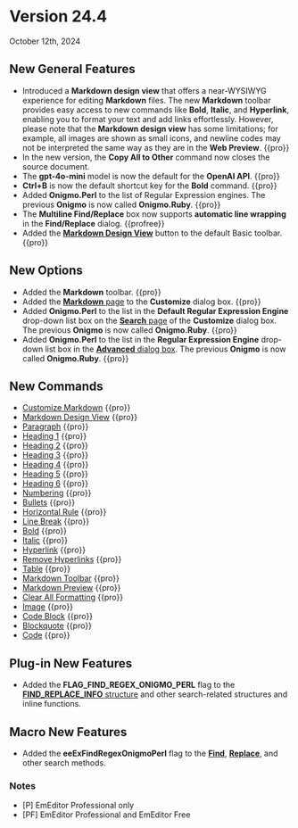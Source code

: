 # Version 24.4

October 12th, 2024

## New General Features

- Introduced a **Markdown design view** that offers a near-WYSIWYG experience for editing **Markdown** files. The new **Markdown** toolbar provides easy access to new commands like **Bold**, **Italic**, and **Hyperlink**, enabling you to format your text and add links effortlessly. However, please note that the **Markdown design view** has some limitations; for example, all images are shown as small icons, and newline codes may not be interpreted the same way as they are in the **Web Preview**. {{pro}}
- In the new version, the **Copy All to Other** command now closes the source document.
- The **gpt-4o-mini** model is now the default for the **OpenAI API**. {{pro}} 
- **Ctrl+B** is now the default shortcut key for the **Bold** command. {{pro}}
- Added **Onigmo.Perl** to the list of Regular Expression engines. The previous **Onigmo** is now called **Onigmo.Ruby**. {{pro}}
- The **Multiline Find/Replace** box now supports **automatic line wrapping** in the **Find/Replace** dialog. {{profree}}
- Added the [**Markdown Design View**](../cmd/edit/markdown_view) button to the default Basic toolbar. {{pro}}

## New Options

- Added the **Markdown** toolbar. {{pro}}
- Added the [**Markdown** page](../dlg/customize/markdown/index) to the **Customize** dialog box. {{pro}}
- Added **Onigmo.Perl** to the list in the **Default Regular Expression Engine** drop-down list box on the [**Search** page](../dlg/customize/search/index) of the **Customize** dialog box. The previous **Onigmo** is now called **Onigmo.Ruby**. {{pro}}
- Added **Onigmo.Perl** to the list in the **Regular Expression Engine** drop-down list box in the [**Advanced** dialog box](../dlg/advanced/index). The previous **Onigmo** is now called **Onigmo.Ruby**. {{pro}}

## New Commands

- [Customize Markdown](../cmd/tools/customize_markdown) {{pro}}
- [Markdown Design View](../cmd/edit/markdown_view) {{pro}}
- [Paragraph](../cmd/edit/markdown_paragraph) {{pro}}
- [Heading 1](../cmd/edit/markdown_heading1) {{pro}}
- [Heading 2](../cmd/edit/markdown_heading2) {{pro}}
- [Heading 3](../cmd/edit/markdown_heading3) {{pro}}
- [Heading 4](../cmd/edit/markdown_heading4) {{pro}}
- [Heading 5](../cmd/edit/markdown_heading5) {{pro}}
- [Heading 6](../cmd/edit/markdown_heading6) {{pro}}
- [Numbering](../cmd/edit/markdown_numbering) {{pro}}
- [Bullets](../cmd/edit/markdown_bullets) {{pro}}
- [Horizontal Rule](../cmd/edit/markdown_hr) {{pro}}
- [Line Break](../cmd/edit/markdown_line_break) {{pro}}
- [Bold](../cmd/edit/markdown_bold) {{pro}}
- [Italic](../cmd/edit/markdown_italic) {{pro}}
- [Hyperlink](../cmd/edit/markdown_hyperlink) {{pro}}
- [Remove Hyperlinks](../cmd/edit/markdown_remove_hyperlinks) {{pro}}
- [Table](../cmd/edit/markdown_table) {{pro}}
- [Markdown Toolbar](../cmd/view/show_markdown_bar) {{pro}}
- [Markdown Preview](../cmd/edit/markdown_preview) {{pro}}
- [Clear All Formatting](../cmd/edit/markdown_clear) {{pro}}
- [Image](../cmd/edit/markdown_image) {{pro}}
- [Code Block](../cmd/edit/markdown_codeblock) {{pro}}
- [Blockquote](../cmd/edit/markdown_blockquote) {{pro}}
- [Code](../cmd/edit/markdown_code) {{pro}}

## Plug-in New Features

- Added the **FLAG\_FIND\_REGEX\_ONIGMO\_PERL** flag to the [**FIND_REPLACE_INFO** structure](../plugin/structure/find_replace_info) and other search-related structures and inline functions.

## Macro New Features

- Added the **eeExFindRegexOnigmoPerl** flag to the [**Find**](../macro/selection/selection_find), [**Replace**](../macro/selection/selection_replace), and other search methods.

### Notes

- \[P\] EmEditor Professional only
- \[PF\] EmEditor Professional and EmEditor Free
